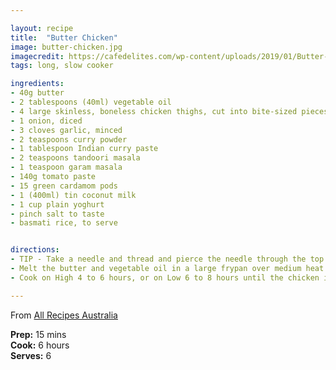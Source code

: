 ```yaml
---

layout: recipe
title:  "Butter Chicken"
image: butter-chicken.jpg
imagecredit: https://cafedelites.com/wp-content/uploads/2019/01/Butter-Chicken-IMAGE-64.jpg
tags: long, slow cooker

ingredients:
- 40g butter
- 2 tablespoons (40ml) vegetable oil
- 4 large skinless, boneless chicken thighs, cut into bite-sized pieces
- 1 onion, diced
- 3 cloves garlic, minced
- 2 teaspoons curry powder
- 1 tablespoon Indian curry paste
- 2 teaspoons tandoori masala
- 1 teaspoon garam masala
- 140g tomato paste
- 15 green cardamom pods
- 1 (400ml) tin coconut milk
- 1 cup plain yoghurt
- pinch salt to taste
- basmati rice, to serve


directions:
- TIP - Take a needle and thread and pierce the needle through the top of the cardamom pod. Continue with all the cardamom pods and then tie the ends together in a knot so it looks like a ring (you don't have to do this if you don't want the extra step...it just makes it easy to remove and nobody crunches down on a big bitter cardamom pod).
- Melt the butter and vegetable oil in a large frypan over medium heat. Stir in the chicken, onion and garlic. Cook and stir until the onion has softened and turned translucent, about 10 minutes. Stir in the curry powder, curry paste, tandoori masala, garam masala and tomato paste until no lumps of tomato paste remain. Pour into a slow cooker, and stir in the cardamom pods, coconut milk and yoghurt. Season to taste with salt.
- Cook on High 4 to 6 hours, or on Low 6 to 8 hours until the chicken is tender and the sauce has reduced to your desired consistency. Remove and discard the cardamom pods. Serve with basmati rice.

---
```


From [All Recipes Australia](http://allrecipes.com.au/recipe/11211/butter-chicken-for-the-slow-cooker.aspx)

**Prep:** 15 mins  
**Cook:** 6 hours  
**Serves:** 6